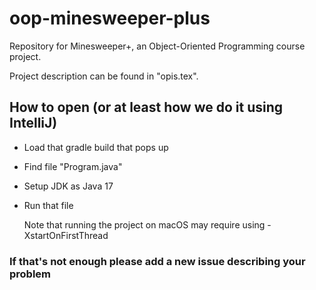 # oop-minesweeper-plus
Repository for Minesweeper+, an Object-Oriented Programming course project.

Project description can be found in "opis.tex".


## How to open (or at least how we do it using IntelliJ)
- Load that gradle build that pops up
- Find file "Program.java"
- Setup JDK as Java 17
- Run that file

  Note that running the project on macOS may require using -XstartOnFirstThread
### If that's not enough please add a new issue describing your problem
